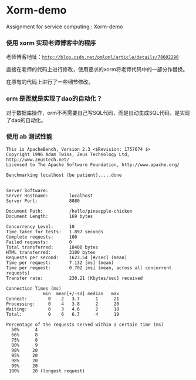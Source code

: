# Xorm-demo
Assignment for service computing : Xorm-demo

### 使用 xorm 实现老师博客中的程序
老师博客地址：<code>http://blog.csdn.net/pmlpml/article/details/78602290</code>

直接在老师的代码上进行修改，使用要求的xorm将老师代码中的一部分作替换。

在原有的代码上进行了一些细节修改。

### orm 是否就是实现了dao的自动化？
对于数据库操作，orm不再需要自己写SQL代码，而是自动生成SQL代码，是实现了dao的自动化。

### 使用 ab 测试性能
```shell
This is ApacheBench, Version 2.3 <$Revision: 1757674 $>
Copyright 1996 Adam Twiss, Zeus Technology Ltd, http://www.zeustech.net/
Licensed to The Apache Software Foundation, http://www.apache.org/

Benchmarking localhost (be patient).....done


Server Software:        
Server Hostname:        localhost
Server Port:            8080

Document Path:          /hello/pineapple-chicken
Document Length:        169 bytes

Concurrency Level:      10
Time taken for tests:   1.897 seconds
Complete requests:      100
Failed requests:        0
Total transferred:      18400 bytes
HTML transferred:       3100 bytes
Requests per second:    1623.54 [#/sec] (mean)
Time per request:       7.132 [ms] (mean)
Time per request:       0.702 [ms] (mean, across all concurrent requests)
Transfer rate:          230.21 [Kbytes/sec] received

Connection Times (ms)
              min  mean[+/-sd] median   max
Connect:        0    2   3.7      1      21
Processing:     0    4   3.8      2      20
Waiting:        0    3   4.6      2      18
Total:          0    6   6.7      4      19

Percentage of the requests served within a certain time (ms)
  50%      4
  66%      8
  75%      8
  80%      9
  90%     20
  95%     20
  98%     20
  99%     20
 100%     20 (longest request)
```
